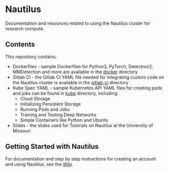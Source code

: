 # Nautilus

Documentation and resources related to using the Nautilus cluster for research compute. 

## Contents
This repository contains:

* Dockerfiles - sample Dockerfiles for Python3, PyTorch, Detectron2, MMDetection and more are available in the [docker](./docker) directory
* Gitlab CI - the Gitlab CI YAML file needed for integrating custom code on the Nautilus cluster is available in the [gitlab-ci](./gitlab-ci) directory
* Kube Spec YAML - sample Kubernetes API YAML files for creating pods and jobs can be found in [kube](./kube) directory, including:
    * Cloud Storage
    * Initializing Persistent Storage
    * Running Pods and Jobs
    * Training and Testing Deep Networks
    * Simple Containers like Python and Ubuntu
* Slides - the slides used for Tutorials on Nautilus at the University of Missouri

## Getting Started with Nautilus
For documentation and step by step instructions for creating an account and using Nautilus, see the [Wiki](https://github.com/MU-HPDI/nautilus/wiki).
